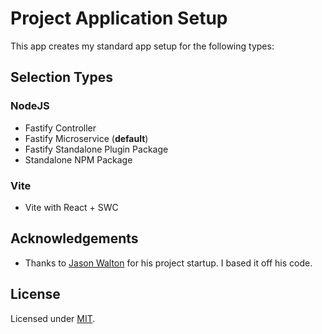 # Project Application Setup
This app creates my standard app setup for the following types:

## Selection Types

### NodeJS
* Fastify Controller
* Fastify Microservice (**default**)
* Fastify Standalone Plugin Package
* Standalone NPM Package

### Vite
* Vite with React + SWC

## Acknowledgements

* Thanks to [Jason Walton](https://github.com/jwalton/create-ts-app) for his project startup. I based it off his code.

## License

Licensed under [MIT](LICENSE).